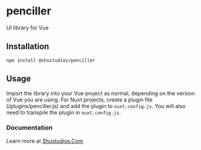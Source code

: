# penciller
UI library for Vue

## Installation
```
npm install @shustudios/penciller
```

## Usage
Import the library into your Vue project as normal, depending on the version of Vue you are using.
For Nuxt projects, create a plugin file (/plugins/penciller.js) and add the plugin to `nuxt.config.js`.
You will also need to transpile the plugin in `nuxt.config.js`.


### Documentation
Learn more at [Shustudios.Com](https://shustudios.com/penciller/).
